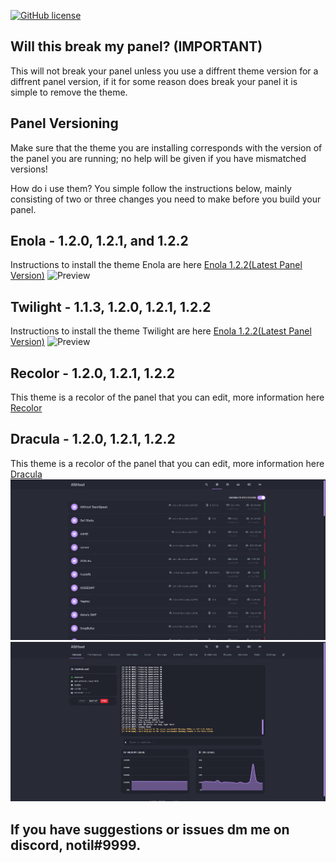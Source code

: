 [![GitHub license](https://img.shields.io/github/license/Naereen/StrapDown.js.svg)](https://github.com/Conjuringil/Pterodactyl-Theme-Library/blob/main/LICENSE)

## Will this break my panel? (IMPORTANT)
This will not break your panel unless you use a diffrent theme version for a diffrent panel version, if it for some reason does break your panel it is simple to remove the theme.

## Panel Versioning
Make sure that the theme you are installing corresponds with the version of the panel you are running; no help will be given if you have mismatched versions!

How do i use them?
You simple follow the instructions below, mainly consisting of two or three changes you need to make before you build your panel.


## Enola - 1.2.0, 1.2.1, and 1.2.2
Instructions to install the theme Enola are here
[Enola 1.2.2(Latest Panel Version)](https://github.com/Conjuringil/Pterodactyl-Theme-Library/wiki/latest-Enola)
![Preview](./preview/enola.png)


## Twilight - 1.1.3, 1.2.0, 1.2.1, 1.2.2
Instructions to install the theme Twilight are here
[Enola 1.2.2(Latest Panel Version)](https://github.com/Conjuringil/Pterodactyl-Theme-Library/wiki/latest-Twilight)
![Preview](./preview/twilight.png)

## Recolor - 1.2.0, 1.2.1, 1.2.2
This theme is a recolor of the panel that you can edit, more information here
[Recolor](https://github.com/Conjuringil/Pterodactyl-Theme-Library/wiki/Recolor)

## Dracula - 1.2.0, 1.2.1, 1.2.2
This theme is a recolor of the panel that you can edit, more information here
[Dracula](https://github.com/Conjuringil/Pterodactyl-Theme-Library/wiki/latest-Dracula)
![Preview](./preview/Dracula.png)
![Preview](./preview/Dracula2.png)
## If you have suggestions or issues dm me on discord, notil#9999.
